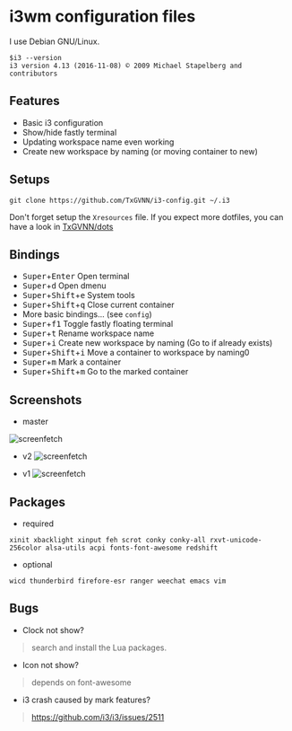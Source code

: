 # i3wm configuration files

I use Debian GNU/Linux.
```
$i3 --version
i3 version 4.13 (2016-11-08) © 2009 Michael Stapelberg and contributors
```
## Features

- Basic i3 configuration
- Show/hide fastly terminal
- Updating workspace name even working
- Create new workspace by naming (or moving container to new)

## Setups
```
git clone https://github.com/TxGVNN/i3-config.git ~/.i3
```
Don't forget setup the `Xresources` file. If you expect more dotfiles, you can have a look in [TxGVNN/dots](https://github.com/TxGVNN/dots.git)

## Bindings
* <kbd>Super</kbd>+<kbd>Enter</kbd> Open terminal
* <kbd>Super</kbd>+<kbd>d</kbd> Open dmenu
* <kbd>Super</kbd>+<kbd>Shift</kbd>+<kbd>e</kbd> System tools
* <kbd>Super</kbd>+<kbd>Shift</kbd>+<kbd>q</kbd> Close current container
* More basic bindings... (see `config`)
* <kbd>Super</kbd>+<kbd>f1</kbd> Toggle fastly floating terminal
* <kbd>Super</kbd>+<kbd>t</kbd> Rename workspace name
* <kbd>Super</kbd>+<kbd>i</kbd> Create new workspace by naming (Go to if already exists)
* <kbd>Super</kbd>+<kbd>Shift</kbd>+<kbd>i</kbd> Move a container to workspace by naming0
* <kbd>Super</kbd>+<kbd>m</kbd> Mark a container
* <kbd>Super</kbd>+<kbd>Shift</kbd>+<kbd>m</kbd> Go to the marked container

## Screenshots
- master

![screenfetch](http://i.imgur.com/uHzHgWD.png)

- v2
![screenfetch](http://i.imgur.com/gJQy6nk.png)

- v1
![screenfetch](http://i.imgur.com/S2WVk6X.png)

## Packages
- required

``xinit xbacklight xinput feh scrot conky conky-all rxvt-unicode-256color alsa-utils acpi fonts-font-awesome redshift
``
- optional

``wicd thunderbird firefore-esr ranger weechat emacs vim
``

## Bugs
- Clock not show?

>search and install the Lua packages.

- Icon not show?

>depends on font-awesome

- i3 crash caused by mark features?

>https://github.com/i3/i3/issues/2511
